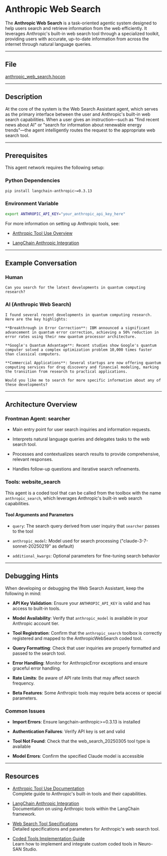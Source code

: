 # Anthropic Web Search

The **Anthropic Web Search** is a task-oriented agentic system designed to help users search and retrieve information from the web efficiently. It leverages Anthropic's built-in web search tool through a specialized toolkit, providing users with accurate, up-to-date information from across the internet through natural language queries.

---

## File

[anthropic_web_search.hocon](../../registries/anthropic_web_search.hocon)

---

## Description

At the core of the system is the Web Search Assistant agent, which serves as the primary interface between the user and Anthropic's built-in web search capabilities. When a user gives an instruction—such as "find recent news about AI" or "search for information about renewable energy trends"—the agent intelligently routes the request to the appropriate web search tool.

---

## Prerequisites

This agent network requires the following setup:

### Python Dependencies

```bash
pip install langchain-anthropic>=0.3.13
```

### Environment Variable

```bash
export ANTHROPIC_API_KEY="your_anthropic_api_key_here"
```

For more information on setting up Anthropic tools, see:

- [Anthropic Tool Use Overview](https://docs.anthropic.com/en/docs/agents-and-tools/tool-use/overview)

- [LangChain Anthropic Integration](https://python.langchain.com/docs/integrations/chat/anthropic/#built-in-tools)

---

## Example Conversation

### Human

```text
Can you search for the latest developments in quantum computing research?
```

### AI (Anthropic Web Search)

```text
I found several recent developments in quantum computing research. Here are the key highlights:

**Breakthrough in Error Correction**: IBM announced a significant advancement in quantum error correction, achieving a 50% reduction in error rates using their new quantum processor architecture.

**Google's Quantum Advantage**: Recent studies show Google's quantum computer solved a complex optimization problem 10,000 times faster than classical computers.

**Commercial Applications**: Several startups are now offering quantum computing services for drug discovery and financial modeling, marking the transition from research to practical applications.

Would you like me to search for more specific information about any of these developments?
```

---

## Architecture Overview

### Frontman Agent: searcher

- Main entry point for user search inquiries and information requests.

- Interprets natural language queries and delegates tasks to the web search tool.

- Processes and contextualizes search results to provide comprehensive, relevant responses.

- Handles follow-up questions and iterative search refinements.

### Tools: website_search

This agent is a coded tool that can be called from the toolbox with the name `anthropic_search`,
which leverages Anthropic's built-in web search capabilities.

#### Tool Arguments and Parameters

- `query`: The search query derived from user inquiry that `searcher` passes to the tool

- `anthropic_model`: Model used for search processing ("claude-3-7-sonnet-20250219" as default)

- `additional_kwargs`: Optional parameters for fine-tuning search behavior

---

## Debugging Hints

When developing or debugging the Web Search Assistant, keep the following in mind:

- **API Key Validation**: Ensure your `ANTHROPIC_API_KEY` is valid and has access to built-in tools.

- **Model Availability**: Verify that `anthropic_model` is available in your Anthropic account tier.

- **Tool Registration**: Confirm that the `anthropic_search` toolbox is correctly registered and mapped to the AnthropicWebSearch coded tool.

- **Query Formatting**: Check that user inquiries are properly formatted and passed to the search tool.

- **Error Handling**: Monitor for AnthropicError exceptions and ensure graceful error handling.

- **Rate Limits**: Be aware of API rate limits that may affect search frequency.

- **Beta Features**: Some Anthropic tools may require beta access or special parameters.

### Common Issues

- **Import Errors**: Ensure langchain-anthropic>=0.3.13 is installed

- **Authentication Failures**: Verify API key is set and valid

- **Tool Not Found**: Check that the web_search_20250305 tool type is available

- **Model Errors**: Confirm the specified Claude model is accessible

---

## Resources

- [Anthropic Tool Use Documentation](https://docs.anthropic.com/en/docs/agents-and-tools/tool-use/overview)  
  Complete guide to Anthropic's built-in tools and their capabilities.

- [LangChain Anthropic Integration](https://python.langchain.com/docs/integrations/chat/anthropic/#built-in-tools)  
  Documentation on using Anthropic tools within the LangChain framework.

- [Web Search Tool Specifications](https://docs.anthropic.com/en/docs/agents-and-tools/tool-use/web-search-tool)  
  Detailed specifications and parameters for Anthropic's web search tool.

- [Coded Tools Implementation Guide](https://github.com/cognizant-ai-lab/neuro-san-studio/blob/main/docs/user_guide.md#coded-tools)  
  Learn how to implement and integrate custom coded tools in Neuro-SAN Studio.
